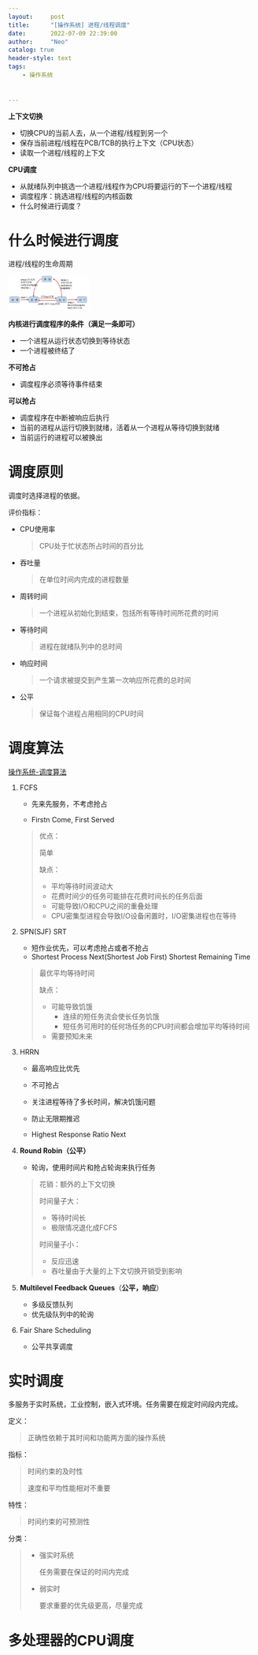 ```yaml
---
layout:     post
title:      "[操作系统] 进程/线程调度"
date:       2022-07-09 22:39:00
author:     "Neo"
catalog: true
header-style: text
tags:
    - 操作系统


---
```


 **上下文切换**

* 切换CPU的当前人去，从一个进程/线程到另一个
* 保存当前进程/线程在PCB/TCB的执行上下文（CPU状态）
* 读取一个进程/线程的上下文

**CPU调度**

* 从就绪队列中挑选一个进程/线程作为CPU将要运行的下一个进程/线程
* 调度程序：挑选进程/线程的内核函数
* 什么时候进行调度？



# 什么时候进行调度

进程/线程的生命周期

<img src="/img/生命周期.png" style="zoom: 16%;" />

**内核进行调度程序的条件（满足一条即可）**

* 一个进程从运行状态切换到等待状态
* 一个进程被终结了

**不可抢占**

* 调度程序必须等待事件结束

**可以抢占**

* 调度程序在中断被响应后执行
* 当前的进程从运行切换到就绪，活着从一个进程从等待切换到就绪
* 当前运行的进程可以被换出

# 调度原则

调度时选择进程的依据。

评价指标：

* CPU使用率

  > CPU处于忙状态所占时间的百分比

* 吞吐量

  > 在单位时间内完成的进程数量

* 周转时间

  > 一个进程从初始化到结束，包括所有等待时间所花费的时间

* 等待时间

  > 进程在就绪队列中的总时间

* 响应时间

  > 一个请求被提交到产生第一次响应所花费的总时间

* 公平

  > 保证每个进程占用相同的CPU时间

# 调度算法

[操作系统-调度算法](https://pages.cs.wisc.edu/~remzi/OSTEP/Chinese/)

1. FCFS

   * 先来先服务，不考虑抢占

   * Firstn Come, First Served

   > 优点：
   >
   > 简单
   >
   > 缺点：
   >
   > * 平均等待时间波动大
   > * 花费时间少的任务可能排在花费时间长的任务后面
   > * 可能导致I/O和CPU之间的重叠处理
   > * CPU密集型进程会导致I/O设备闲置时，I/O密集进程也在等待

2. SPN(SJF) SRT

   * 短作业优先，可以考虑抢占或者不抢占
   * Shortest Process Next(Shortest Job First) Shortest Remaining Time

   >  最优平均等待时间
   >
   > 缺点：
   >
   > * 可能导致饥饿
   >   * 连续的短任务流会使长任务饥饿
   >   * 短任务可用时的任何场任务的CPU时间都会增加平均等待时间
   > * 需要预知未来

3. HRRN

   * 最高响应比优先
   * 不可抢占
   * 关注进程等待了多长时间，解决饥饿问题
   * 防止无限期推迟

   * Highest Response Ratio Next

4. **Round Robin（公平）**

   * 轮询，使用时间片和抢占轮询来执行任务

   > 花销：额外的上下文切换
   >
   > 时间量子大：
   >
   > * 等待时间长
   > * 极限情况退化成FCFS
   >
   > 时间量子小：
   >
   > * 反应迅速
   > * 吞吐量由于大量的上下文切换开销受到影响

5. **Multilevel Feedback Queues**（**公平，响应**）

   * 多级反馈队列
   * 优先级队列中的轮询

6. Fair Share Scheduling

   * 公平共享调度

# 实时调度

多服务于实时系统，工业控制，嵌入式环境。任务需要在规定时间段内完成。

定义：

> 正确性依赖于其时间和功能两方面的操作系统

指标：

> 时间约束的及时性
>
> 速度和平均性能相对不重要

特性：

> 时间约束的可预测性

分类：

> * 强实时系统
>
>   任务需要在保证的时间内完成
>
> * 弱实时
>
>   要求重要的优先级更高，尽量完成

# 多处理器的CPU调度




